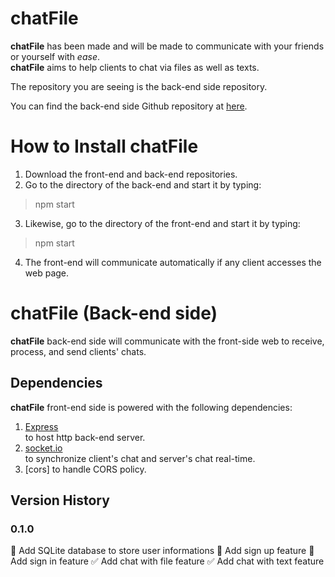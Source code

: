 # chatFile
**chatFile** has been made and will be made to communicate with your friends or yourself with *ease*.  
**chatFile** aims to help clients to chat via files as well as texts.  

The repository you are seeing is the back-end side repository.  

You can find the back-end side Github repository at [here](https://github.com/dlguswo333/chatFile_front).  

# How to Install chatFile
  1. Download the front-end and back-end repositories.
  2. Go to the directory of the back-end and start it by typing:
  > npm start
  3. Likewise, go to the directory of the front-end and start it by typing:
   > npm start
  4. The front-end will communicate automatically if any client accesses the web page.

# chatFile (Back-end side)
**chatFile** back-end side will communicate with the front-side web to receive, process, and send clients' chats.
## Dependencies
**chatFile** front-end side is powered with the following dependencies:
  1. [Express](https://expressjs.com/)  
    to host http back-end server.
  2. [socket.io](https://socket.io/)  
    to synchronize client's chat and server's chat real-time.
  3. [cors]
    to handle CORS policy.

## Version History
### 0.1.0
  🔲 Add SQLite database to store user informations
  🔲 Add sign up feature
  🔲 Add sign in feature
  ✅ Add chat with file feature
  ✅ Add chat with text feature
